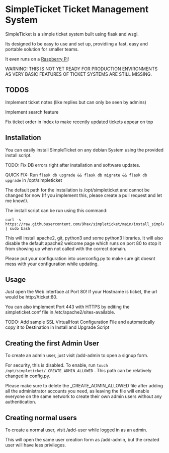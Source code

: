 # SimpleTicket Ticket Management System

SimpleTicket is a simple ticket system built using flask and wsgi.

Its designed to be easy to use and set up, providiing a fast, easy and portable solution for smaller teams.

It even runs on a [Raspberry Pi](https://raspberrypi.org)!

WARNING! THIS IS NOT YET READY FOR PRODUCTION ENVIRONMENTS AS VERY BASIC FEATURES OF TICKET SYSTEMS ARE STILL MISSING.

## TODOS

Implement ticket notes (like replies but can only be seen by admins)

Implement search feature

Fix ticket order in Index to make recently updated tickets appear on top

## Installation

You can easily install SimpleTicket on any debian System using the provided install script.

TODO: Fix DB errors right after installation and software updates.

QUICK FIX: Run ``flask db upgrade && flask db migrate && flask db upgrade`` in /opt/simpleticket

The default path for the installation is /opt/simpleticket and cannot be changed for now
(If you implement this, please create a pull request and let me know!).

The install script can be run using this command:

    curl -s https://raw.githubusercontent.com/9hax/simpleticket/main/install_simpleticket.sh | sudo bash

This will install apache2, git, python3 and some python3 libraries.
It will also disable the default apache2 welcome page which runs on port 80 to stop it from showing up when not called with the correct domain.

Please put your configuration into userconfig.py to make sure git doesnt mess with your configuration while updating.

## Usage

Just open the Web interface at Port 80! 
If your Hostname is ticket, the url would be http://ticket:80.

You can also implement Port 443 with HTTPS by editing the simpleticket.conf file in /etc/apache2/sites-available. 

TODO: Add sample SSL VirtualHost Configuration File and automatically copy it to Destination in Install and Upgrade Script

## Creating the first Admin User

To create an admin user, just visit /add-admin to open a signup form.

For security, this is disabled. To enable, run ``touch /opt/simpleticket/_CREATE_ADMIN_ALLOWED`` . 
This path can be relatively changed in config.py.

Please make sure to delete the _CREATE_ADMIN_ALLOWED file after adding all the administrator accounts you need, as leaving the file will enable everyone on the same network to create their own admin users without any authentication.

## Creating normal users

To create a normal user, visit /add-user while logged in as an admin.

This will open the same user creation form as /add-admin, but the created user will have less privileges.
